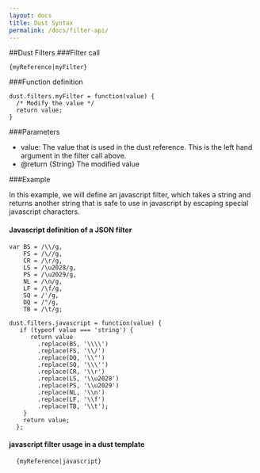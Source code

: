 ```yaml
---
layout: docs
title: Dust Syntax
permalink: /docs/filter-api/
---
```

##Dust Filters
###Filter call

```
{myReference|myFilter}    
````

###Function definition
```    
dust.filters.myFilter = function(value) {
  /* Modify the value */
  return value; 
}
``` 
###Parameters
* value: The value that is used in the dust reference.  This is the left hand argument in the filter call above.
* @return {String} The modified value

###Example

In this example, we will define an javascript filter, which takes a string and returns another string that is safe to use in javascript by escaping special javascript characters.

#### Javascript definition of a JSON filter
```
var BS = /\\/g,
    FS = /\//g,
    CR = /\r/g,
    LS = /\u2028/g,
    PS = /\u2029/g,
    NL = /\n/g,
    LF = /\f/g,
    SQ = /'/g,
    DQ = /"/g,
    TB = /\t/g;

dust.filters.javascript = function(value) {
   if (typeof value === 'string') {
      return value
        .replace(BS, '\\\\')
        .replace(FS, '\\/')
        .replace(DQ, '\\"')
        .replace(SQ, '\\\'')
        .replace(CR, '\\r')
        .replace(LS, '\\u2028')
        .replace(PS, '\\u2029')
        .replace(NL, '\\n')
        .replace(LF, '\\f')
        .replace(TB, '\\t');
    }
    return value;
  };
```

#### javascript filter usage in a dust template
```
  {myReference|javascript}
```